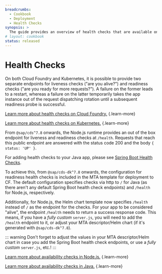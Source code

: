 ```yaml
---
breadcrumbs:
  - Cookbook
  - Deployment
  - Health Checks
synopsis: >
  The guide provides an overview of health checks that are available on Cloud Foundry and Kubernetes, how to configure them, as well as the respective defaults of the two CAP stacks.
# layout: cookbook
status: released
---
```


# Health Checks

On both Cloud Foundry and Kubernetes, it is possible to provide two separate endpoints for liveness checks ("are you alive?") and readiness checks ("are you ready for more requests?").
A failure on the former leads to a restart, whereas a failure on the latter temporarily takes the app instance out of the request dispatching rotation until a subsequent readiness probe is successful.

[Learn more about health checks on Cloud Foundry.](https://docs.cloudfoundry.org/devguide/deploy-apps/healthchecks.html) {.learn-more}

[Learn more about health checks on Kubernetes.](https://kubernetes.io/docs/tasks/configure-pod-container/configure-liveness-readiness-startup-probes) {.learn-more}

From `@sap/cds^7.8` onwards, the Node.js runtime provides an out of the box endpoint for liveness and readiness checks at `/health`.
Requests that reach this public endpoint are answered with the status code 200 and the body `{ status: 'UP' }`.

For adding health checks to your Java app, please see [Spring Boot Health Checks](../../java/operating-applications/observability#spring-health-checks).

To achieve this, from `@sap/cds-dk^7.8` onwards, the configuration for readiness health checks is included in the MTA template for deployment to CF.
The default configuration specifies checks via http to `/` for Java (as there aren't any default Spring Boot health check endpoints) and `/health` for Node.js, respectively.

Additionally, for Node.js, the Helm chart template now specifies `/health` instead of `/` as the endpoint for the checks. For your app to be considered "alive", the endpoint `/health` needs to return a success response code.
This means, if you have a _fully custom_ `server.js`, you will need to add the `/health` endpoint to it, or adjust your MTA descriptor/Helm chart (if it's generated with `@sap/cds-dk^7.8`).

::: warning
Don't forget to adjust the values in your MTA descriptor/Helm chart in case you add the Spring Boot health check endpoints, or use a _fully custom_ `server.js`, etc.!
:::

[Learn more about availability checks in Node.js.](../../node.js/best-practices#availability-checks) {.learn-more}

[Learn more about availability checks in Java.](../../java/operating-applications/observability#availability) {.learn-more}
